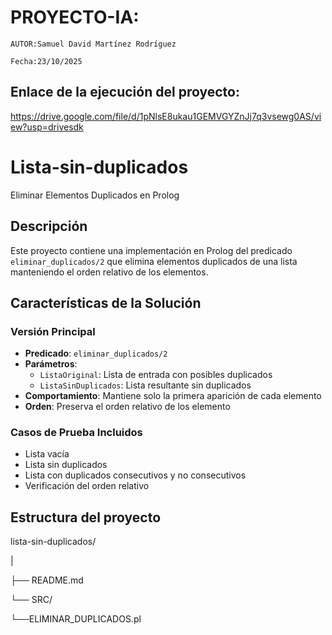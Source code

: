 #  PROYECTO-IA:
`AUTOR:Samuel David Martínez Rodríguez`

`Fecha:23/10/2025 ` 
 
 ## Enlace de la ejecución del proyecto:
 
https://drive.google.com/file/d/1pNlsE8ukau1GEMVGYZnJj7q3vsewg0AS/view?usp=drivesdk

# Lista-sin-duplicados
  Eliminar Elementos Duplicados en Prolog

## Descripción
Este proyecto contiene una implementación en Prolog del predicado `eliminar_duplicados/2` que elimina elementos duplicados de una lista manteniendo el orden relativo de los elementos.

## Características de la Solución

### Versión Principal
- **Predicado**: `eliminar_duplicados/2`
- **Parámetros**: 
  - `ListaOriginal`: Lista de entrada con posibles duplicados
  - `ListaSinDuplicados`: Lista resultante sin duplicados
- **Comportamiento**: Mantiene solo la primera aparición de cada elemento
- **Orden**: Preserva el orden relativo de los elemento

### Casos de Prueba Incluidos
- Lista vacía
- Lista sin duplicados
- Lista con duplicados consecutivos y no consecutivos
- Verificación del orden relativo
  
## Estructura del proyecto 

lista-sin-duplicados/ 

| 

├── README.md

└── SRC/

└──ELIMINAR_DUPLICADOS.pl


  
